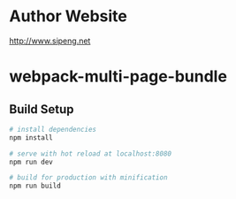# Author Website

http://www.sipeng.net

# webpack-multi-page-bundle

## Build Setup

``` bash
# install dependencies
npm install

# serve with hot reload at localhost:8080
npm run dev

# build for production with minification
npm run build

```


